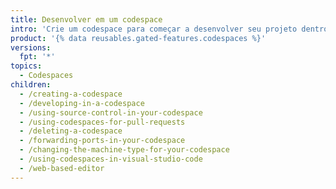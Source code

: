 ```yaml
---
title: Desenvolver em um codespace
intro: 'Crie um codespace para começar a desenvolver seu projeto dentro de um ambiente de nuvem dedicado. Você pode usar portas encaminhadas para executar o seu aplicativo e até mesmo usar codespaces dentro de {% data variables.product.prodname_vscode %}'
product: '{% data reusables.gated-features.codespaces %}'
versions:
  fpt: '*'
topics:
  - Codespaces
children:
  - /creating-a-codespace
  - /developing-in-a-codespace
  - /using-source-control-in-your-codespace
  - /using-codespaces-for-pull-requests
  - /deleting-a-codespace
  - /forwarding-ports-in-your-codespace
  - /changing-the-machine-type-for-your-codespace
  - /using-codespaces-in-visual-studio-code
  - /web-based-editor
---
```


